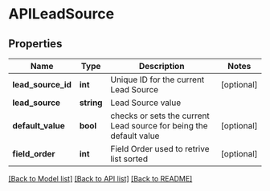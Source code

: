 # APILeadSource

## Properties
Name | Type | Description | Notes
------------ | ------------- | ------------- | -------------
**lead_source_id** | **int** | Unique ID for the current Lead Source | [optional] 
**lead_source** | **string** | Lead Source value | 
**default_value** | **bool** | checks or sets the current Lead source for being the default value | [optional] 
**field_order** | **int** | Field Order used to retrive list sorted | [optional] 

[[Back to Model list]](../README.md#documentation-for-models) [[Back to API list]](../README.md#documentation-for-api-endpoints) [[Back to README]](../README.md)


